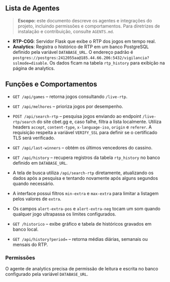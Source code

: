 ## Lista de Agentes

> **Escopo:** este documento descreve os agentes e integrações do projeto, incluindo permissões e comportamentos. Para diretrizes de instalação e contribuição, consulte `AGENTS.md`.

- **RTP-CGG**: Servidor Flask que exibe o RTP dos jogos em tempo real.
- **Analytics**: Registra o histórico de RTP em um banco PostgreSQL definido pela variável `DATABASE_URL`. O endereço padrão é `postgres://postgres:2412055aa@185.44.66.206:5432/vigilancia?sslmode=disable`. Os dados ficam na tabela `rtp_history` para exibição na página de analytics.

## Funções e Comportamentos

- `GET /api/games` – retorna jogos consultando `/live-rtp`.
- `GET /api/melhores` – prioriza jogos por desempenho.
- `POST /api/search-rtp` – pesquisa jogos enviando ao endpoint `/live-rtp/search` do site cbet.gg e, caso falhe, filtra a lista localmente. Utiliza headers `accept`, `content-type`, `x-language-iso`, `origin` e `referer`. A requisição respeita a variável `VERIFY_SSL` para definir se o certificado TLS será verificado.
- `GET /api/last-winners` – obtém os últimos vencedores do cassino.
- `GET /api/history` – recupera registros da tabela `rtp_history` no banco definido em `DATABASE_URL`.
- A tela de busca utiliza `/api/search-rtp` diretamente, atualizando os dados após a pesquisa e tentando novamente após alguns segundos quando necessário.

- A interface possui filtros `min-extra` e `max-extra` para limitar a listagem pelos valores de `extra`.
- Os campos `alert-extra-pos` e `alert-extra-neg` tocam um som quando qualquer jogo ultrapassa os limites configurados.


- `GET /historico` – exibe gráfico e tabela de históricos gravados em banco local.
- `GET /api/history?period=` – retorna médias diárias, semanais ou mensais do RTP.


### Permissões

O agente de analytics precisa de permissão de leitura e escrita no banco configurado pela variável `DATABASE_URL`.


